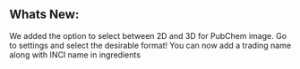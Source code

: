 Whats New:
----------------------
We added the option to select between 2D and 3D for PubChem image. Go to settings and select the desirable format!
You can now add a trading name along with INCI name in ingredients